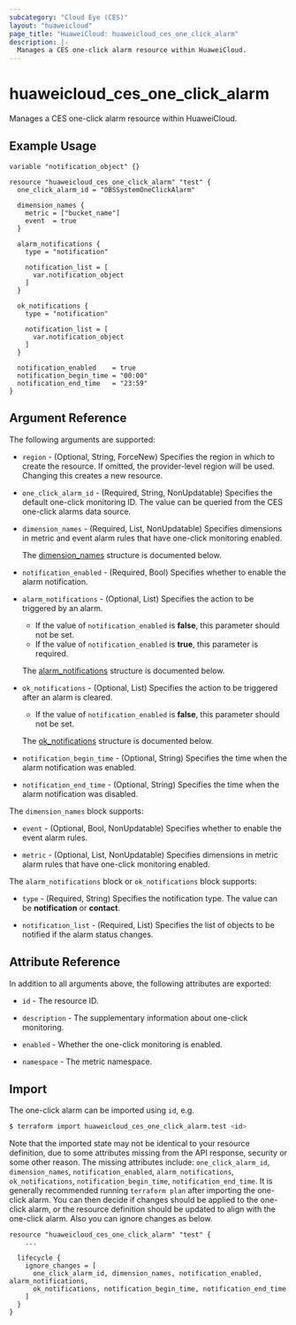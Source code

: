 ```yaml
---
subcategory: "Cloud Eye (CES)"
layout: "huaweicloud"
page_title: "HuaweiCloud: huaweicloud_ces_one_click_alarm"
description: |-
  Manages a CES one-click alarm resource within HuaweiCloud.
---
```


# huaweicloud_ces_one_click_alarm

Manages a CES one-click alarm resource within HuaweiCloud.

## Example Usage

```hcl
variable "notification_object" {}

resource "huaweicloud_ces_one_click_alarm" "test" {
  one_click_alarm_id = "OBSSystemOneClickAlarm"

  dimension_names {
    metric = ["bucket_name"]
    event  = true
  }

  alarm_notifications {
    type = "notification"

    notification_list = [
      var.notification_object
    ]
  }

  ok_notifications {
    type = "notification"

    notification_list = [
      var.notification_object
    ]
  }

  notification_enabled    = true
  notification_begin_time = "00:00"
  notification_end_time   = "23:59"
}
```

## Argument Reference

The following arguments are supported:

* `region` - (Optional, String, ForceNew) Specifies the region in which to create the resource.
  If omitted, the provider-level region will be used.
  Changing this creates a new resource.

* `one_click_alarm_id` - (Required, String, NonUpdatable) Specifies the default one-click monitoring ID.
  The value can be queried from the CES one-click alarms data source.

* `dimension_names` - (Required, List, NonUpdatable) Specifies dimensions in metric and event alarm rules that have
  one-click monitoring enabled.

  The [dimension_names](#DimensionNames) structure is documented below.

* `notification_enabled` - (Required, Bool) Specifies whether to enable the alarm notification.

* `alarm_notifications` - (Optional, List) Specifies the action to be triggered by an alarm.
  + If the value of `notification_enabled` is **false**, this parameter should not be set.
  + If the value of `notification_enabled` is **true**, this parameter is required.

  The [alarm_notifications](#Notifications) structure is documented below.

* `ok_notifications` - (Optional, List) Specifies the action to be triggered after an alarm is cleared.
  + If the value of `notification_enabled` is **false**, this parameter should not be set.

  The [ok_notifications](#Notifications) structure is documented below.

* `notification_begin_time` - (Optional, String) Specifies the time when the alarm notification was enabled.

* `notification_end_time` - (Optional, String) Specifies the time when the alarm notification was disabled.

<a name="DimensionNames"></a>
The `dimension_names` block supports:

* `event` - (Optional, Bool, NonUpdatable) Specifies whether to enable the event alarm rules.

* `metric` - (Optional, List, NonUpdatable) Specifies dimensions in metric alarm rules that have one-click monitoring enabled.

<a name="Notifications"></a>
The `alarm_notifications` block or `ok_notifications` block supports:

* `type` - (Required, String) Specifies the notification type.
  The value can be **notification** or **contact**.

* `notification_list` - (Required, List) Specifies the list of objects to be notified if the alarm status changes.

## Attribute Reference

In addition to all arguments above, the following attributes are exported:

* `id` - The resource ID.

* `description` - The supplementary information about one-click monitoring.

* `enabled` - Whether the one-click monitoring is enabled.

* `namespace` - The metric namespace.

## Import

The one-click alarm can be imported using `id`, e.g.

```bash
$ terraform import huaweicloud_ces_one_click_alarm.test <id>
```

Note that the imported state may not be identical to your resource definition, due to some attributes missing from the
API response, security or some other reason.
The missing attributes include: `one_click_alarm_id`, `dimension_names`, `notification_enabled`, `alarm_notifications`,
`ok_notifications`, `notification_begin_time`, `notification_end_time`.
It is generally recommended running `terraform plan` after importing the one-click alarm.
You can then decide if changes should be applied to the one-click alarm, or the resource definition should be updated to
align with the one-click alarm. Also you can ignore changes as below.

```hcl
resource "huaweicloud_ces_one_click_alarm" "test" {
    ...

  lifecycle {
    ignore_changes = [
      one_click_alarm_id, dimension_names, notification_enabled, alarm_notifications,
      ok_notifications, notification_begin_time, notification_end_time
    ]
  }
}
```
